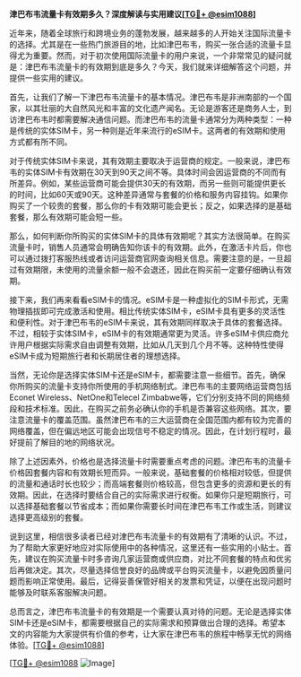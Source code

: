 **津巴布韦流量卡有效期多久？深度解读与实用建议[[TG💪+ @esim1088](https://t.me/s/esim1088)]**

近年来，随着全球旅行和跨境业务的蓬勃发展，越来越多的人开始关注国际流量卡的选择。尤其是在一些热门旅游目的地，比如津巴布韦，购买一张合适的流量卡显得尤为重要。然而，对于初次使用国际流量卡的用户来说，一个非常常见的疑问就是：津巴布韦流量卡的有效期到底是多久？今天，我们就来详细解答这个问题，并提供一些实用的建议。

首先，让我们了解一下津巴布韦流量卡的基本情况。津巴布韦是非洲南部的一个国家，以其壮丽的大自然风光和丰富的文化遗产闻名。无论是游客还是商务人士，到访津巴布韦时都需要解决通信问题。而津巴布韦的流量卡通常分为两种类型：一种是传统的实体SIM卡，另一种则是近年来流行的eSIM卡。这两者的有效期和使用方式都有所不同。

对于传统实体SIM卡来说，其有效期主要取决于运营商的规定。一般来说，津巴布韦的实体SIM卡有效期在30天到90天之间不等。具体时间会因运营商的不同而有所差异。例如，某些运营商可能会提供30天的有效期，而另一些则可能提供更长的时间，比如60天或90天。这种差异通常与套餐的价格和服务内容挂钩。如果你购买了一个较贵的套餐，那么你的卡有效期可能会更长；反之，如果选择的是基础套餐，那么有效期可能会短一些。

那么，如何判断你所购买的实体SIM卡的具体有效期呢？其实方法很简单。在购买流量卡时，销售人员通常会明确告知你该卡的有效期。此外，在激活卡片后，你也可以通过拨打客服热线或者访问运营商官网查询相关信息。需要注意的是，一旦超过有效期限，未使用的流量余额一般不会退还，因此在购买前一定要仔细确认有效期。

接下来，我们再来看看eSIM卡的情况。eSIM卡是一种虚拟化的SIM卡形式，无需物理插拔即可完成激活和使用。相比传统实体SIM卡，eSIM卡具有更多的灵活性和便利性。对于津巴布韦的eSIM卡来说，其有效期同样取决于具体的套餐选择。不过，相较于实体SIM卡，eSIM卡的有效期通常更为灵活。许多eSIM卡供应商允许用户根据实际需求自由调整有效期，比如从几天到几个月不等。这种特性使得eSIM卡成为短期旅行者和长期居住者的理想选择。

当然，无论你是选择实体SIM卡还是eSIM卡，都需要注意一些细节。首先，确保你所购买的流量卡支持你所使用的手机网络制式。津巴布韦的主要网络运营商包括Econet Wireless、NetOne和Telecel Zimbabwe等，它们分别支持不同的网络频段和技术标准。因此，在购买之前务必确认你的手机是否兼容这些网络。其次，要注意流量卡的覆盖范围。虽然津巴布韦的三大运营商在全国范围内都有较为完善的网络覆盖，但在偏远地区可能会出现信号不稳定的情况。因此，在计划行程时，最好提前了解目的地的网络状况。

除了上述因素外，价格也是选择流量卡时需要重点考虑的问题。津巴布韦的流量卡价格因套餐内容和有效期长短而异。一般来说，基础套餐的价格相对较低，但提供的流量和通话时长也较少；而高端套餐则价格较高，但包含更多的资源和更长的有效期。因此，在选择时要结合自己的实际需求进行权衡。如果你只是短期旅行，可以选择基础套餐以节省成本；而如果你需要长时间在津巴布韦工作或生活，则建议选择更高级别的套餐。

说到这里，相信很多读者已经对津巴布韦流量卡的有效期有了清晰的认识。不过，为了帮助大家更好地应对实际使用中的各种情况，这里还有一些实用的小贴士。首先，建议在购买流量卡时多咨询几家运营商或供应商，对比不同套餐的特点和优劣后再做决定。其次，尽量选择信誉良好的品牌或平台购买流量卡，以避免因质量问题而影响正常使用。最后，记得妥善保管好相关的发票和凭证，以便在出现问题时能够及时联系客服解决问题。

总而言之，津巴布韦流量卡的有效期是一个需要认真对待的问题。无论是选择实体SIM卡还是eSIM卡，都需要根据自己的实际需求和预算做出合理的选择。希望本文的内容能为大家提供有价值的参考，让大家在津巴布韦的旅程中畅享无忧的网络体验。[[TG💪+ @esim1088](https://t.me/s/esim1088)]

[[TG💪+ @esim1088](https://t.me/s/esim1088) ![Image](https://i.postimg.cc/4NQfJmqS/Snipaste-2025-05-13-00-14-12.png)]